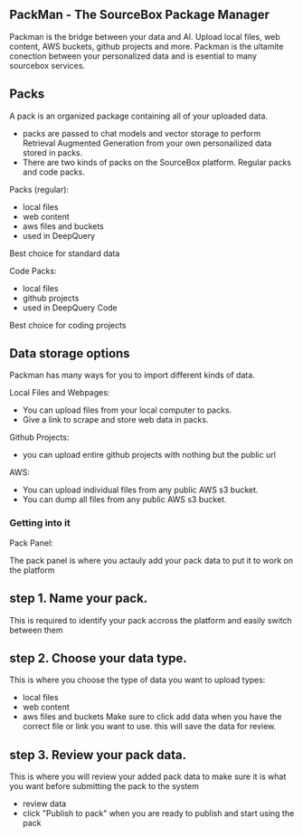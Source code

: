 ## PackMan - The SourceBox Package Manager

Packman is the bridge between your data and AI. Upload local files, web content, AWS buckets, github projects and more. Packman is the ultamite conection between your personalized data and is esential to many sourcebox services.


## Packs

A pack is an organized package containing all of your uploaded data.

- packs are passed to chat models and vector storage to perform Retrieval Augmented Generation from your own personailized data stored in packs.
- There are two kinds of packs on the SourceBox platform. Regular packs and code packs.

Packs (regular):
- local files
- web content
- aws files and buckets
- used in DeepQuery

Best choice for standard data

Code Packs:

- local files
- github projects
- used in DeepQuery Code

Best choice for coding projects

## Data storage options

Packman has many ways for you to import different kinds of data.

Local Files and Webpages:
- You can upload files from your local computer to packs.
- Give a link to scrape and store web data in packs.

Github Projects:
- you can upload entire github projects with nothing but the public url

AWS:
- You can upload individual files from any public AWS s3 bucket.
- You can dump all files from any public AWS s3 bucket.

### Getting into it

Pack Panel:

The pack panel is where you actauly add your pack data to put it to work on the platform

## step 1. Name your pack. 

This is required to identify your pack accross the platform and easily switch between them

## step 2. Choose your data type.

This is where you choose the type of data you want to upload
types:
- local files
- web content
- aws files and buckets
Make sure to click add data when you have the correct file or link you want to use. this will save the data for review.

## step 3. Review your pack data. 

This is where you will review your added pack data to make sure it is what you want before submitting the pack to the system
- review data
- click "Publish to pack" when you are ready to publish and start using the pack




